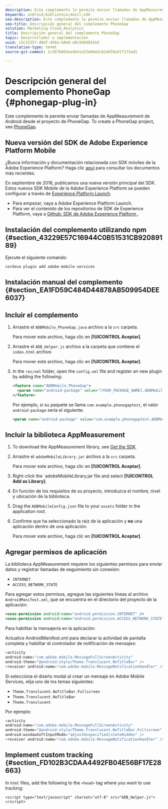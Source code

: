 ```yaml
---
description: Este complemento le permite enviar llamadas de AppMeasurement de Android desde el proyecto de PhoneGap.
keywords: android;biblioteca;móvil;sdk
seo-description: Este complemento le permite enviar llamadas de AppMeasurement de Android desde el proyecto de PhoneGap.
seo-title: Descripción general del complemento PhoneGap
solution: Marketing Cloud,Analytics
title: Descripción general del complemento PhoneGap
topic: Desarrollador e implementación
uuid: c5c32357-d8df-458a-b0e8-e0c56040241d
translation-type: tm+mt
source-git-commit: 1c387b063eedb41a52e044dc824df6a51f173ad2

---
```



# Descripción general del complemento PhoneGap {#phonegap-plug-in}

Este complemento le permite enviar llamadas de AppMeasurement de Android desde el proyecto de PhoneGap. To create a PhoneGap project, see [PhoneGap](https://helpx.adobe.com/experience-manager/6-4/mobile/using/phonegap.html).

## Nueva versión del SDK de Adobe Experience Platform Mobile

¿Busca información y documentación relacionada con SDK móviles de la Adobe Experience Platform? Haga clic [aquí](https://aep-sdks.gitbook.io/docs/) para consultar los documentos más recientes.

En septiembre de 2018, publicamos una nueva versión principal del SDK. Estos nuevos SDK Mobile de la Adobe Experience Platform se pueden configurar a través de [Experience Platform Launch](https://www.adobe.com/experience-platform/launch.html).

* Para empezar, vaya a Adobe Experience Platform Launch.
* Para ver el contenido de los repositorios de SDK de Experience Platform, vaya a [Github: SDK de Adobe Experience Platform ](https://github.com/Adobe-Marketing-Cloud/acp-sdks).


## Instalación del complemento utilizando npm {#section_43229E57C16944C0B51531CB92089189}

Ejecute el siguiente comando:

```java
cordova plugin add adobe-mobile-services
```

## Instalación manual del complemento {#section_EA1FD59C484D44878AB509954DEE6037}

## Incluir el complemento

1. Arrastre el `ADBMobile_PhoneGap.java` archivo a la `src` carpeta.

   Para mover este archivo, haga clic en **[!UICONTROL Aceptar]**.

1. Arrastre el `ADB_Helper.js` archivo a la carpeta que contiene el `index.html` archivo

   Para mover este archivo, haga clic en **[!UICONTROL Aceptar]**.

1. In the `res/xml` folder, open the `config.xml` file and register an new plugin by adding the following:

   ```xml
   <feature name="ADBMobile_PhoneGap"> 
     <param name="android-package" value="[YOUR_PACKAGE_NAME].ADBMobile_PhoneGap" /> 
   </feature>
   ```

   Por ejemplo, si su paquete se llama `com.example.phonegaptest`, el valor `android-package` sería el siguiente:

   ```xml
   <param name="android-package" value="com.example.phonegaptest.ADBMobile_PhoneGap" />
   ```

## Incluir la biblioteca AppMeasurement

1. To download the AppMeasurement library, see [Get the SDK](/help/android/getting-started/dev-qs.md).
1. Arrastre el `adobeMobileLibrary.jar` archivo a la `src` carpeta.

   Para mover este archivo, haga clic en **[!UICONTROL Aceptar]**.

1. Right-click the `adobeMobileLibrary.jar file and select **[!UICONTROL Add as Library]**.
1. En función de los requisitos de su proyecto, introduzca el nombre, nivel y ubicación de la biblioteca.
1. Drag the `ADBMobileConfig.json` file to your `assets` folder in the application root.
1. Confirme que ha seleccionado la raíz de la aplicación y **no** una aplicación dentro de una aplicación.

   Para mover este archivo, haga clic en **[!UICONTROL Aceptar]**.

## Agregar permisos de aplicación

La biblioteca AppMeasurement requiere los siguientes permisos para enviar datos y registrar llamadas de seguimiento sin conexión:

* `INTERNET`
* `ACCESS_NETWORK_STATE`

Para agregar estos permisos, agregue las siguientes líneas al archivo `AndroidManifest.xml`, que se encuentra en el directorio del proyecto de la aplicación:

```xml
<uses-permission android:name="android.permission.INTERNET" /> 
<uses-permission android:name="android.permission.ACCESS_NETWORK_STATE" />
```

Para habilitar la mensajería en la aplicación:

Actualice AndroidManifest.xml para declarar la actividad de pantalla completa y habilitar el controlador de notificación de mensajes:

```java
<activity  
android:name="com.adobe.mobile.MessageFullScreenActivity"  
android:theme="@android:style/Theme.Translucent.NoTitleBar" /> 
<receiver android:name="com.adobe.mobile.MessageNotificationHandler" />
```

Si selecciona el diseño modal al crear un mensaje en Adobe Mobile Services, elija uno de los temas siguientes:

* `Theme.Translucent.NoTitleBar.Fullscreen`
* `Theme.Translucent.NoTitleBar`
* `Theme.Translucent`

Por ejemplo:

```java
<activity 
android:name="com.adobe.mobile.MessageFullScreenActivity" 
android:theme="@android:style/Theme.Translucent.NoTitleBar.Fullscreen" 
android:windowSoftInputMode="adjustUnspecified|stateHidden" /> 
<receiver android:name="com.adobe.mobile.MessageNotificationHandler" />
```

## Implement custom tracking {#section_FD102B3CDAA4492FB04E56BF17E28663}

In `html` files, add the following to the `<head>` tag where you want to use tracking:

```
<script type="text/javascript" charset="utf-8" src="ADB_Helper.js"></script>
```

